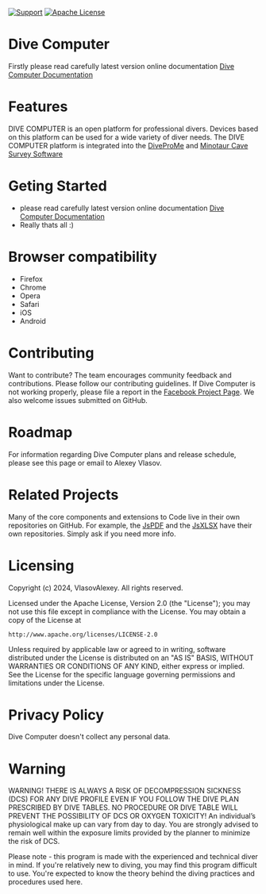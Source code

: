 [![Support](https://img.shields.io/badge/Support-Mail-brightgreen.svg?style=for-the-badge)](mailto:all3862000@mail.ru)
[![Apache License](https://img.shields.io/badge/License-Apache2.0-blue.svg?style=for-the-badge)](http://www.apache.org/licenses/LICENSE-2.0)

# Dive Computer
Firstly please read carefully latest version online documentation [Dive Computer Documentation](https://vlasovalexey.github.io/DiveComputer/doc/)

# Features
DIVE COMPUTER is an open platform for professional divers. Devices based on this platform can be used for a wide variety of diver needs.
The DIVE COMPUTER platform is integrated into the [DiveProMe](https://vlasovalexey.github.io/DiveProMe/HTML_SRC/) and [Minotaur Cave Survey Software](https://vlasovalexey.github.io/Minotaur/HTML_SRC/)


# Geting Started
- please read carefully latest version online documentation [Dive Computer Documentation](https://vlasovalexey.github.io/DiveComputer/doc/)
- Really thats all :)

# Browser compatibility
- Firefox
- Chrome
- Opera
- Safari
- iOS
- Android


# Contributing
Want to contribute? The team encourages community feedback and contributions. Please follow our contributing guidelines.
If Dive Computer is not working properly, please file a report in the [Facebook Project Page](). We also welcome issues submitted on GitHub.

# Roadmap
For information regarding Dive Computer plans and release schedule, please see this page or email to Alexey Vlasov.

# Related Projects
Many of the core components and extensions to Code live in their own repositories on GitHub. For example, the [JsPDF](https://github.com/MrRio/jsPDF) and the [JsXLSX](https://github.com/clarketm/js-xlsx) have their own repositories. Simply ask if you need more info.

# Licensing
Copyright (c) 2024, VlasovAlexey.
All rights reserved.

Licensed under the Apache License, Version 2.0 (the "License");
you may not use this file except in compliance with the License.
You may obtain a copy of the License at

    http://www.apache.org/licenses/LICENSE-2.0

Unless required by applicable law or agreed to in writing, software
distributed under the License is distributed on an "AS IS" BASIS,
WITHOUT WARRANTIES OR CONDITIONS OF ANY KIND, either express or implied.
See the License for the specific language governing permissions and
limitations under the License.

# Privacy Policy
Dive Computer doesn't collect any personal data.

# Warning
WARNING! THERE IS ALWAYS A RISK OF DECOMPRESSION SICKNESS (DCS) FOR ANY DIVE PROFILE EVEN IF YOU FOLLOW THE DIVE PLAN PRESCRIBED BY DIVE TABLES. NO PROCEDURE OR DIVE TABLE WILL PREVENT THE POSSIBILITY OF DCS OR OXYGEN TOXICITY! An individual’s physiological make up can vary from day to day. You are strongly advised to remain well within the exposure limits provided by the planner to minimize the risk of DCS.

Please note - this program is made with the experienced and technical diver in mind. If you're relatively new to diving, you may find this program difficult to use. You're expected to know the theory behind the diving practices and procedures used here.
